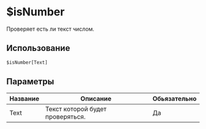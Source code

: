 # $isNumber
Проверяет есть ли текст числом.

## Использование
```py
$isNumber[Text]
```

## Параметры
| Название | Описание | Обьязательно |
| -------- | -------- | ------------ |
| Text | Текст которой будет проверяться. | Да |